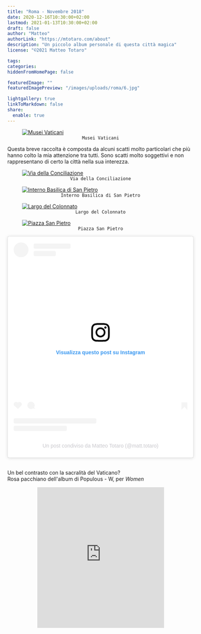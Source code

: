 ```yaml
---
title: "Roma - Novembre 2018"
date: 2020-12-16T10:30:00+02:00
lastmod: 2021-01-13T10:30:00+02:00
draft: false
author: "Matteo"
authorLink: "https://mtotaro.com/about"
description: "Un piccolo album personale di questa città magica"
license: "©2021 Matteo Totaro"

tags:
categories:
hiddenFromHomePage: false

featuredImage: ""
featuredImagePreview: "/images/uploads/roma/6.jpg"

lightgallery: true
linkToMarkdown: false
share:
  enable: true
---
```


 <div class="container-fluid">
     <div class="ratio-box fade-box">
        <figure>
            <a class="lightgallery" 
               href=/images/uploads/roma/1HD.jpg
               title="Musei Vaticani"
               data-thumbnail=/images/uploads/roma/1.jpg              
               data-sub-html="Musei Vaticani">
                   <img class="lazyload blur-up"
                        src=/svg/loading/normal.svg
                        data-src=/images/uploads/roma/1HD.jpg
                        data-sizes=auto
                        alt="Musei Vaticani"></a>
              <figcaption class=image-caption style="text-align:center">
                <code>Musei Vaticani</code>
              </figcaption>
         </figure>
        <p>Questa breve raccolta è composta da alcuni scatti molto particolari che più hanno colto la mia attenzione tra tutti. Sono scatti molto soggettivi e non rappresentano di certo la città nella sua interezza.</p>
        <figure>
            <a class="lightgallery" 
               href=/images/uploads/roma/2HD.jpg
               title="Via della Conciliazione"
               data-thumbnail=/images/uploads/roma/2.jpg              
               data-sub-html="Via della Conciliazione">
                   <img class="lazyload blur-up"
                        src=/svg/loading/normal.svg
                        data-src=/images/uploads/roma/2HD.jpg
                        data-sizes=auto
                        alt="Via della Conciliazione"></a>
              <figcaption class=image-caption style="text-align:center">
                <code>Via della Conciliazione</code>
              </figcaption>
         </figure>
        <!--<figure>
            <a class="lightgallery" 
               href=/images/uploads/roma/3HD.jpg
               title="Giardini Musei Vaticani"
               data-thumbnail=/images/uploads/roma/3.jpg              
               data-sub-html="Giardini Musei Vaticani">
                   <img class="lazyload blur-up"
                        src=/svg/loading/normal.svg
                        data-src=/images/uploads/roma/3HD.jpg
                        data-sizes=auto
                        alt="Giardini Musei Vaticani"></a>
              <figcaption class=image-caption style="text-align:center">
                <code>Giardini Musei Vaticani</code>
              </figcaption>
         </figure>-->
        <figure>
            <a class="lightgallery" 
               href=/images/uploads/roma/4HD.jpg
               title="Interno Basilica di San Pietro"
               data-thumbnail=/images/uploads/roma/4.jpg              
               data-sub-html="Interno Basilica di San Pietro">
                   <img class="lazyload blur-up"
                        src=/svg/loading/normal.svg
                        data-src=/images/uploads/roma/4HD.jpg
                        data-sizes=auto
                        alt="Interno Basilica di San Pietro"></a>
              <figcaption class=image-caption style="text-align:center">
                <code>Interno Basilica di San Pietro</code>
              </figcaption>
         </figure>
        <figure>
            <a class="lightgallery" 
               href=/images/uploads/roma/5HD.jpg
               title="Largo del Colonnato"
               data-thumbnail=/images/uploads/roma/5.jpg              
               data-sub-html="Largo del Colonnato">
                   <img class="lazyload blur-up"
                        src=/svg/loading/normal.svg
                        data-src=/images/uploads/roma/5HD.jpg
                        data-sizes=auto
                        alt="Largo del Colonnato"></a>
              <figcaption class=image-caption style="text-align:center">
                <code>Largo del Colonnato</code>
              </figcaption>
         </figure>
        <figure>
            <a class="lightgallery" 
               href=/images/uploads/roma/6HD.jpg
               title="Piazza San Pietro"
               data-thumbnail=/images/uploads/roma/6.jpg              
               data-sub-html="Piazza San Pietro">
                   <img class="lazyload blur-up"
                        src=/svg/loading/normal.svg
                        data-src=/images/uploads/roma/6HD.jpg
                        data-sizes=auto
                        alt="Piazza San Pietro"></a>
              <figcaption class=image-caption style="text-align:center">
                <code>Piazza San Pietro</code>
              </figcaption>
         </figure>
         <blockquote class="instagram-media" data-instgrm-captioned data-instgrm-permalink="https://www.instagram.com/p/B01LOOZlSCm/?utm_source=ig_embed&amp;utm_campaign=loading" data-instgrm-version="13" style=" background:#FFF; border:0; border-radius:3px; box-shadow:0 0 1px 0 rgba(0,0,0,0.5),0 1px 10px 0 rgba(0,0,0,0.15); margin: 1px; max-width:540px; min-width:326px; padding:0; width:99.375%; width:-webkit-calc(100% - 2px); width:calc(100% - 2px);"><div style="padding:16px;"> <a href="https://www.instagram.com/p/B01LOOZlSCm/?utm_source=ig_embed&amp;utm_campaign=loading" style=" background:#FFFFFF; line-height:0; padding:0 0; text-align:center; text-decoration:none; width:100%;" target="_blank"> <div style=" display: flex; flex-direction: row; align-items: center;"> <div style="background-color: #F4F4F4; border-radius: 50%; flex-grow: 0; height: 40px; margin-right: 14px; width: 40px;"></div> <div style="display: flex; flex-direction: column; flex-grow: 1; justify-content: center;"> <div style=" background-color: #F4F4F4; border-radius: 4px; flex-grow: 0; height: 14px; margin-bottom: 6px; width: 100px;"></div> <div style=" background-color: #F4F4F4; border-radius: 4px; flex-grow: 0; height: 14px; width: 60px;"></div></div></div><div style="padding: 19% 0;"></div> <div style="display:block; height:50px; margin:0 auto 12px; width:50px;"><svg width="50px" height="50px" viewBox="0 0 60 60" version="1.1" xmlns="https://www.w3.org/2000/svg" xmlns:xlink="https://www.w3.org/1999/xlink"><g stroke="none" stroke-width="1" fill="none" fill-rule="evenodd"><g transform="translate(-511.000000, -20.000000)" fill="#000000"><g><path d="M556.869,30.41 C554.814,30.41 553.148,32.076 553.148,34.131 C553.148,36.186 554.814,37.852 556.869,37.852 C558.924,37.852 560.59,36.186 560.59,34.131 C560.59,32.076 558.924,30.41 556.869,30.41 M541,60.657 C535.114,60.657 530.342,55.887 530.342,50 C530.342,44.114 535.114,39.342 541,39.342 C546.887,39.342 551.658,44.114 551.658,50 C551.658,55.887 546.887,60.657 541,60.657 M541,33.886 C532.1,33.886 524.886,41.1 524.886,50 C524.886,58.899 532.1,66.113 541,66.113 C549.9,66.113 557.115,58.899 557.115,50 C557.115,41.1 549.9,33.886 541,33.886 M565.378,62.101 C565.244,65.022 564.756,66.606 564.346,67.663 C563.803,69.06 563.154,70.057 562.106,71.106 C561.058,72.155 560.06,72.803 558.662,73.347 C557.607,73.757 556.021,74.244 553.102,74.378 C549.944,74.521 548.997,74.552 541,74.552 C533.003,74.552 532.056,74.521 528.898,74.378 C525.979,74.244 524.393,73.757 523.338,73.347 C521.94,72.803 520.942,72.155 519.894,71.106 C518.846,70.057 518.197,69.06 517.654,67.663 C517.244,66.606 516.755,65.022 516.623,62.101 C516.479,58.943 516.448,57.996 516.448,50 C516.448,42.003 516.479,41.056 516.623,37.899 C516.755,34.978 517.244,33.391 517.654,32.338 C518.197,30.938 518.846,29.942 519.894,28.894 C520.942,27.846 521.94,27.196 523.338,26.654 C524.393,26.244 525.979,25.756 528.898,25.623 C532.057,25.479 533.004,25.448 541,25.448 C548.997,25.448 549.943,25.479 553.102,25.623 C556.021,25.756 557.607,26.244 558.662,26.654 C560.06,27.196 561.058,27.846 562.106,28.894 C563.154,29.942 563.803,30.938 564.346,32.338 C564.756,33.391 565.244,34.978 565.378,37.899 C565.522,41.056 565.552,42.003 565.552,50 C565.552,57.996 565.522,58.943 565.378,62.101 M570.82,37.631 C570.674,34.438 570.167,32.258 569.425,30.349 C568.659,28.377 567.633,26.702 565.965,25.035 C564.297,23.368 562.623,22.342 560.652,21.575 C558.743,20.834 556.562,20.326 553.369,20.18 C550.169,20.033 549.148,20 541,20 C532.853,20 531.831,20.033 528.631,20.18 C525.438,20.326 523.257,20.834 521.349,21.575 C519.376,22.342 517.703,23.368 516.035,25.035 C514.368,26.702 513.342,28.377 512.574,30.349 C511.834,32.258 511.326,34.438 511.181,37.631 C511.035,40.831 511,41.851 511,50 C511,58.147 511.035,59.17 511.181,62.369 C511.326,65.562 511.834,67.743 512.574,69.651 C513.342,71.625 514.368,73.296 516.035,74.965 C517.703,76.634 519.376,77.658 521.349,78.425 C523.257,79.167 525.438,79.673 528.631,79.82 C531.831,79.965 532.853,80.001 541,80.001 C549.148,80.001 550.169,79.965 553.369,79.82 C556.562,79.673 558.743,79.167 560.652,78.425 C562.623,77.658 564.297,76.634 565.965,74.965 C567.633,73.296 568.659,71.625 569.425,69.651 C570.167,67.743 570.674,65.562 570.82,62.369 C570.966,59.17 571,58.147 571,50 C571,41.851 570.966,40.831 570.82,37.631"></path></g></g></g></svg></div><div style="padding-top: 8px;"> <div style=" color:#3897f0; font-family:Arial,sans-serif; font-size:14px; font-style:normal; font-weight:550; line-height:18px;"> Visualizza questo post su Instagram</div></div><div style="padding: 12.5% 0;"></div> <div style="display: flex; flex-direction: row; margin-bottom: 14px; align-items: center;"><div> <div style="background-color: #F4F4F4; border-radius: 50%; height: 12.5px; width: 12.5px; transform: translateX(0px) translateY(7px);"></div> <div style="background-color: #F4F4F4; height: 12.5px; transform: rotate(-45deg) translateX(3px) translateY(1px); width: 12.5px; flex-grow: 0; margin-right: 14px; margin-left: 2px;"></div> <div style="background-color: #F4F4F4; border-radius: 50%; height: 12.5px; width: 12.5px; transform: translateX(9px) translateY(-18px);"></div></div><div style="margin-left: 8px;"> <div style=" background-color: #F4F4F4; border-radius: 50%; flex-grow: 0; height: 20px; width: 20px;"></div> <div style=" width: 0; height: 0; border-top: 2px solid transparent; border-left: 6px solid #f4f4f4; border-bottom: 2px solid transparent; transform: translateX(16px) translateY(-4px) rotate(30deg)"></div></div><div style="margin-left: auto;"> <div style=" width: 0px; border-top: 8px solid #F4F4F4; border-right: 8px solid transparent; transform: translateY(16px);"></div> <div style=" background-color: #F4F4F4; flex-grow: 0; height: 12px; width: 16px; transform: translateY(-4px);"></div> <div style=" width: 0; height: 0; border-top: 8px solid #F4F4F4; border-left: 8px solid transparent; transform: translateY(-4px) translateX(8px);"></div></div></div> <div style="display: flex; flex-direction: column; flex-grow: 1; justify-content: center; margin-bottom: 24px;"> <div style=" background-color: #F4F4F4; border-radius: 4px; flex-grow: 0; height: 14px; margin-bottom: 6px; width: 224px;"></div> <div style=" background-color: #F4F4F4; border-radius: 4px; flex-grow: 0; height: 14px; width: 144px;"></div></div></a><p style=" color:#c9c8cd; font-family:Arial,sans-serif; font-size:14px; line-height:17px; margin-bottom:0; margin-top:8px; overflow:hidden; padding:8px 0 7px; text-align:center; text-overflow:ellipsis; white-space:nowrap;"><a href="https://www.instagram.com/p/B01LOOZlSCm/?utm_source=ig_embed&amp;utm_campaign=loading" style=" color:#c9c8cd; font-family:Arial,sans-serif; font-size:14px; font-style:normal; font-weight:normal; line-height:17px; text-decoration:none;" target="_blank">Un post condiviso da Matteo Totaro (@matt.totaro)</a></p></div></blockquote> <script async src="//www.instagram.com/embed.js"></script><br>
         <p>Un bel contrasto con la sacralità del Vaticano?<br>Rosa pacchiano dell'album di Populous - W, per <i>Women</i></p>
        <iframe style="display: block; margin: auto;" src="https://open.spotify.com/embed/track/3AlvS0vW8hpC1q6wMLlMym" width="343" height="380" frameborder="0" allowtransparency="true" allow="encrypted-media"></iframe>
     </div>
</div>